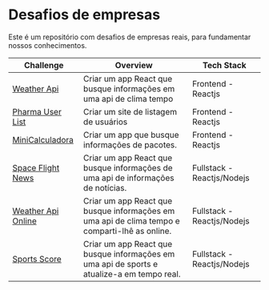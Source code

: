# Desafios de empresas

Este é um repositório com desafios de empresas reais, para fundamentar nossos conhecimentos.

| Challenge                                                                                                                  | Overview                                                                                      | Tech Stack                 |
| -------------------------------------------------------------------------------------------------------------------------- | --------------------------------------------------------------------------------------------- | -------------------------- |
| <a href="https://github.com/juliocesardemoraes/job-challenges/tree/main/Desafios/WeatherAPI1STI">Weather Api</a>           | Criar um app React que busque informações em uma api de clima tempo                           | Frontend - Reactjs         |
| <a href="https://github.com/juliocesardemoraes/job-challenges/tree/main/Desafios/PharmaUserList">Pharma User List</a>      | Criar um site de listagem de usuários                                                         | Frontend - Reactjs         |
| <a href="https://github.com/juliocesardemoraes/job-challenges/tree/main/Desafios/MiniCalculadora">MiniCalculadora</a>      | Criar um app que busque informações de pacotes.                                               | Frontend - Reactjs         |
| <a href="https://github.com/juliocesardemoraes/job-challenges/tree/main/Desafios/SpaceFlightNews">Space Flight News</a>    | Criar um app React que busque informações de uma api de informações de notícias.              | Fullstack - Reactjs/Nodejs |
| <a href="https://github.com/juliocesardemoraes/job-challenges/tree/main/Desafios/OpenWeatherOnline">Weather Api Online</a> | Criar um app React que busque informações em uma api de clima tempo e comparti-lhê as online. | Fullstack - Reactjs/Nodejs |
| <a href="https://github.com/juliocesardemoraes/job-challenges/tree/main/Desafios/SportsScore">Sports Score</a>             | Criar um app React que busque informações em uma api de sports e atualize-a em tempo real.    | Fullstack - Reactjs/Nodejs |
